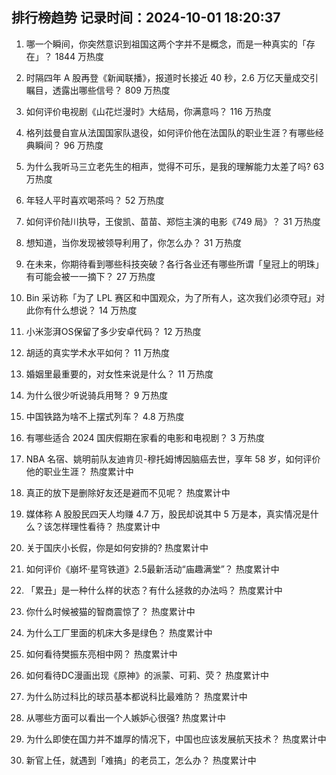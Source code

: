 
## 排行榜趋势 记录时间：2024-10-01 18:20:37
  
  1. 哪一个瞬间，你突然意识到祖国这两个字并不是概念，而是一种真实的「存在」？ 1844 万热度
    
  2. 时隔四年 A 股再登《新闻联播》，报道时长接近 40 秒，2.6 万亿天量成交引瞩目，透露出哪些信号？ 809 万热度
    
  3. 如何评价电视剧《山花烂漫时》大结局，你满意吗？ 116 万热度
    
  4. 格列兹曼自宣从法国国家队退役，如何评价他在法国队的职业生涯？有哪些经典瞬间？ 96 万热度
    
  5. 为什么我听马三立老先生的相声，觉得不可乐，是我的理解能力太差了吗? 63 万热度
    
  6. 年轻人平时喜欢喝茶吗？ 52 万热度
    
  7. 如何评价陆川执导，王俊凯、苗苗、郑恺主演的电影《749 局》？ 31 万热度
    
  8. 想知道，当你发现被领导利用了，你怎么办？ 31 万热度
    
  9. 在未来，你期待看到哪些科技突破？各行各业还有哪些所谓「皇冠上的明珠」有可能会被一一摘下？ 27 万热度
    
  10. Bin 采访称「为了 LPL 赛区和中国观众，为了所有人，这次我们必须夺冠」对此你有什么想说？ 14 万热度
    
  11. 小米澎湃OS保留了多少安卓代码？ 12 万热度
    
  12. 胡适的真实学术水平如何？ 11 万热度
    
  13. 婚姻里最重要的，对女性来说是什么？ 11 万热度
    
  14. 为什么很少听说骑兵用弩？ 9 万热度
    
  15. 中国铁路为啥不上摆式列车？ 4.8 万热度
    
  16. 有哪些适合 2024 国庆假期在家看的电影和电视剧？ 3 万热度
    
  17. NBA 名宿、姚明前队友迪肯贝-穆托姆博因脑癌去世，享年 58 岁，如何评价他的职业生涯？ 热度累计中
    
  18. 真正的放下是删除好友还是避而不见呢？ 热度累计中
    
  19. 媒体称 A 股股民四天人均赚 4.7 万，股民却说其中 5 万是本，真实情况是什么？该怎样理性看待？ 热度累计中
    
  20. 关于国庆小长假，你是如何安排的? 热度累计中
    
  21. 如何评价《崩坏·星穹铁道》2.5最新活动“庙趣满堂”？ 热度累计中
    
  22. 「累丑」是一种什么样的状态？有什么拯救的办法吗？ 热度累计中
    
  23. 你什么时候被猫的智商震惊了？ 热度累计中
    
  24. 为什么工厂里面的机床大多是绿色？ 热度累计中
    
  25. 如何看待樊振东亮相中网？ 热度累计中
    
  26. 如何看待DC漫画出现《原神》的派蒙、可莉、荧？ 热度累计中
    
  27. 为什么防过科比的球员基本都说科比最难防？ 热度累计中
    
  28. 从哪些方面可以看出一个人嫉妒心很强? 热度累计中
    
  29. 为什么即使在国力并不雄厚的情况下，中国也应该发展航天技术？ 热度累计中
    
  30. 新官上任，就遇到「难搞」的老员工，怎么办？ 热度累计中
    